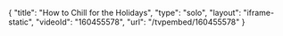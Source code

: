 {
    "title": "How to Chill for the Holidays",
    "type": "solo",
    "layout": "iframe-static",
    "videoId": "160455578",
    "url": "\/tvpembed\/160455578"
}